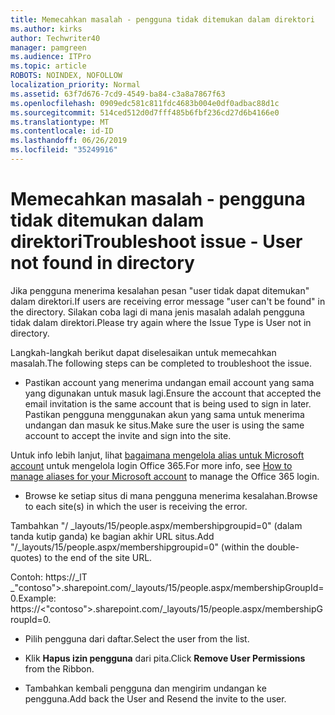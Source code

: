 ```yaml
---
title: Memecahkan masalah - pengguna tidak ditemukan dalam direktori
ms.author: kirks
author: Techwriter40
manager: pamgreen
ms.audience: ITPro
ms.topic: article
ROBOTS: NOINDEX, NOFOLLOW
localization_priority: Normal
ms.assetid: 63f7d676-7cd9-4549-ba84-c3a8a7867f63
ms.openlocfilehash: 0909edc581c811fdc4683b004e0df0adbac88d1c
ms.sourcegitcommit: 514ced512d0d7fff485b6fbf236cd27d6b4166e0
ms.translationtype: MT
ms.contentlocale: id-ID
ms.lasthandoff: 06/26/2019
ms.locfileid: "35249916"
---
```

# <a name="troubleshoot-issue---user-not-found-in-directory"></a><span data-ttu-id="b46a3-102">Memecahkan masalah - pengguna tidak ditemukan dalam direktori</span><span class="sxs-lookup"><span data-stu-id="b46a3-102">Troubleshoot issue - User not found in directory</span></span>

<span data-ttu-id="b46a3-103">Jika pengguna menerima kesalahan pesan "user tidak dapat ditemukan" dalam direktori.</span><span class="sxs-lookup"><span data-stu-id="b46a3-103">If users are receiving error message "user can't be found" in the directory.</span></span> <span data-ttu-id="b46a3-104">Silakan coba lagi di mana jenis masalah adalah pengguna tidak dalam direktori.</span><span class="sxs-lookup"><span data-stu-id="b46a3-104">Please try again where the Issue Type is User not in directory.</span></span>

<span data-ttu-id="b46a3-105">Langkah-langkah berikut dapat diselesaikan untuk memecahkan masalah.</span><span class="sxs-lookup"><span data-stu-id="b46a3-105">The following steps can be completed to troubleshoot the issue.</span></span>

- <span data-ttu-id="b46a3-106">Pastikan account yang menerima undangan email account yang sama yang digunakan untuk masuk lagi.</span><span class="sxs-lookup"><span data-stu-id="b46a3-106">Ensure the account that accepted the email invitation is the same account that is being used to sign in later.</span></span> <span data-ttu-id="b46a3-107">Pastikan pengguna menggunakan akun yang sama untuk menerima undangan dan masuk ke situs.</span><span class="sxs-lookup"><span data-stu-id="b46a3-107">Make sure the user is using the same account to accept the invite and sign into the site.</span></span> 

<span data-ttu-id="b46a3-108">Untuk info lebih lanjut, lihat [bagaimana mengelola alias untuk Microsoft account</a> untuk mengelola login Office 365](https://support.microsoft.com/help/12407/microsoft-account-how-to-manage-aliases).</span><span class="sxs-lookup"><span data-stu-id="b46a3-108">For more info, see [How to manage aliases for your Microsoft account</a> to manage the Office 365 login](https://support.microsoft.com/help/12407/microsoft-account-how-to-manage-aliases).</span></span> 

- <span data-ttu-id="b46a3-109">Browse ke setiap situs di mana pengguna menerima kesalahan.</span><span class="sxs-lookup"><span data-stu-id="b46a3-109">Browse to each site(s) in which the user is receiving the error.</span></span> 

<span data-ttu-id="b46a3-110">Tambahkan "/ _layouts/15/people.aspx/membershipgroupid=0" (dalam tanda kutip ganda) ke bagian akhir URL situs.</span><span class="sxs-lookup"><span data-stu-id="b46a3-110">Add "/_layouts/15/people.aspx/membershipgroupid=0" (within the double-quotes) to the end of the site URL.</span></span> 

<span data-ttu-id="b46a3-111">Contoh: https://_lT _"contoso">.sharepoint.com/_layouts/15/people.aspx/membershipGroupId=0.</span><span class="sxs-lookup"><span data-stu-id="b46a3-111">Example: https://<"contoso">.sharepoint.com/_layouts/15/people.aspx/membershipGroupId=0.</span></span>

- <span data-ttu-id="b46a3-112">Pilih pengguna dari daftar.</span><span class="sxs-lookup"><span data-stu-id="b46a3-112">Select the user from the list.</span></span>

- <span data-ttu-id="b46a3-113">Klik **Hapus izin pengguna** dari pita.</span><span class="sxs-lookup"><span data-stu-id="b46a3-113">Click **Remove User Permissions** from the Ribbon.</span></span> 
-  <span data-ttu-id="b46a3-114">Tambahkan kembali pengguna dan mengirim undangan ke pengguna.</span><span class="sxs-lookup"><span data-stu-id="b46a3-114">Add back the User and Resend the invite to the user.</span></span>

